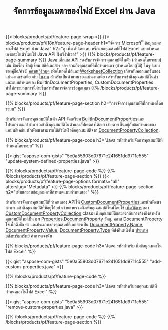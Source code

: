 ﻿---
title: จัดการข้อมูลเมตาของไฟล์ Excel ผ่าน Java
url: /th/java/metadata/
description: ดู เพิ่ม แก้ไข ลบหรือแยกข้อมูลเมตาของไฟล์ Excel ด้วย Java code . เพียงไม่กี่บรรทัด
---
{{< blocks/products/pf/feature-page-wrap >}}
{{< blocks/products/pf/i18n/feature-page-header h1="จัดการ Microsoft<sup>&reg;</sup> ข้อมูลเมตาของไฟล์ Excel ผ่าน Java" h2="ดู เพิ่ม อัปเดต ลบ หรือแยกคุณสมบัติไฟล์ Excel แบบกำหนดเองและในตัวโดยใช้ Java API ฝั่งเซิร์ฟเวอร์" >}}
{{% blocks/products/pf/feature-page-summary %}}
[Java เอ็กเซล API](/cells/java/) รองรับการจัดการคุณสมบัติในตัว (กำหนดโดยระบบ) เช่น ชื่อเรื่อง ชื่อผู้เขียน สถิติเอกสาร ฯลฯ รวมถึงคุณสมบัติที่กำหนดเอง (กำหนดโดยผู้ใช้) ในรูปแบบของคู่ชื่อ/ค่า มี [คลาสเวิร์กบุค](https://reference.aspose.com/cells/java/com.aspose.cells/Workbook) เพื่อโหลดไฟล์และ [WorksheetCollection](https://reference.aspose.com/cells/java/com.aspose.cells/WorksheetCollection) เกี่ยวกับคอลเลกชันของแผ่นงานเช่นเดียวกับ [ใบงาน](https://reference.aspose.com/cells/java/com.aspose.cells/Worksheet) สำหรับเป็นตัวแทนของแผ่นงานเดียว สำหรับการเข้าถึงคุณสมบัติในตัวและแบบกำหนดเอง BuiltInDocumentProperties, CustomDocumentProperties ทำให้กระบวนการนี้ง่ายขึ้นสำหรับการจัดการข้อมูลเมตา 
{{% /blocks/products/pf/feature-page-summary %}}

{{% blocks/products/pf/feature-page-section h2="การจัดการคุณสมบัติที่กำหนดโดยระบบ" %}}

สำหรับการจัดการคุณสมบัติในตัว API จัดเตรียม [BuiltInDocumentProperties](https://reference.aspose.com/cells/java/com.aspose.cells/worksheetcollection#BuiltInDocumentProperties)และโปรแกรมเมอร์สามารถเข้าถึงคุณสมบัติในตัวและอัปเดตค่าได้อย่างง่ายดาย ขึ้นอยู่กับข้อกำหนดของแอปพลิเคชัน นักพัฒนาสามารถใช้ดัชนีหรือชื่อคุณสมบัติจาก [DocumentPropertyCollection](https://reference.aspose.com/cells/java/com.aspose.cells/DocumentPropertyCollection). 

{{% blocks/products/pf/feature-page-code h3="Java รหัสสำหรับจัดการคุณสมบัติที่กำหนดโดยระบบ" %}}

{{< gist "aspose-com-gists" "5e0a55903d07671e241651dd9711c555" "update-system-defined-properties.java" >}}

{{% /blocks/products/pf/feature-page-code %}}
{{% /blocks/products/pf/feature-page-section %}}
{{< blocks/products/pf/feature-page-options formats="all" afterslug="Metadata" >}}
{{% blocks/products/pf/feature-page-section h2="เพิ่มและลบข้อมูลเมตาที่กำหนดแบบกำหนดเอง" %}}

สำหรับการจัดการคุณสมบัติที่กำหนดเอง APIให้ [CustomDocumentProperties](https://reference.aspose.com/cells/java/com.aspose.cells/worksheetcollection#CustomDocumentProperties)และนักพัฒนาสามารถเข้าถึงคุณสมบัติที่มีอยู่ได้อย่างง่ายดายรวมถึงเพิ่มคุณสมบัติใหม่โดยใช้ [เพิ่มวิธีการ](https://reference.aspose.com/cells/java/com.aspose.cells/customdocumentpropertycollection#add(java.lang.String,%20boolean)) ของ [CustomDocumentPropertyCollection](https://reference.aspose.com/cells/java/com.aspose.cells/CustomDocumentPropertyCollection) class เพิ่มคุณสมบัติและส่งกลับการอ้างอิงสำหรับคุณสมบัติใหม่เป็น an [Properties.DocumentProperty](https://reference.aspose.com/cells/java/com.aspose.cells/DocumentProperty) วัตถุ. คลาส DocumentProperty ใช้เพื่อดึงชื่อ ค่า และประเภทของคุณสมบัติเอกสารเป็น [DocumentProperty.Name](https://reference.aspose.com/cells/java/com.aspose.cells/documentproperty#Name), [DocumentProperty.Value](https://reference.aspose.com/cells/java/com.aspose.cells/documentproperty#Value),  [DocumentProperty.Type](https://reference.aspose.com/cells/java/com.aspose.cells/documentproperty#Type) ที่ส่งคืนหนึ่งใน [ประเภทอสังหาริมทรัพย์](https://reference.aspose.com/cells/java/com.aspose.cells/PropertyType) ค่าการแจงนับ 
 
{{% blocks/products/pf/feature-page-code h3="Java รหัสสำหรับเพิ่มข้อมูลเมตาในไฟล์ Excel" %}}

{{< gist "aspose-com-gists" "5e0a55903d07671e241651dd9711c555" "add-custom-properties.java" >}}

{{% /blocks/products/pf/feature-page-code %}}


{{% blocks/products/pf/feature-page-code h3="Java รหัสสำหรับลบคุณสมบัติที่กำหนดเองในไฟล์ Excel" %}}

{{< gist "aspose-com-gists" "5e0a55903d07671e241651dd9711c555" "remove-custom-properties.java" >}}

{{% /blocks/products/pf/feature-page-code %}}
{{% /blocks/products/pf/feature-page-section %}}
